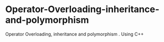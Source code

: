 # Operator-Overloading-inheritance-and-polymorphism
Operator Overloading, inheritance and polymorphism . Using C++
